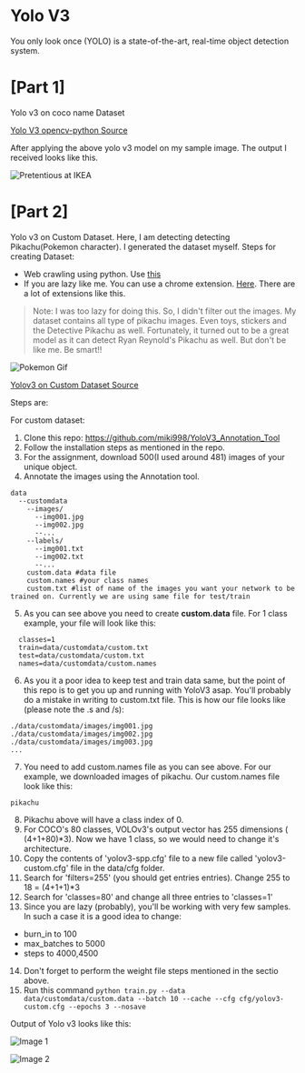 # Yolo V3
You only look once (YOLO) is a state-of-the-art, real-time object detection system.
# [Part 1]
Yolo v3 on coco name Dataset

[Yolo V3 opencv-python Source](https://pysource.com/2019/06/27/yolo-object-detection-using-opencv-with-python/)

After applying the above yolo v3 model on my sample image. The output I received looks like this.


![Pretentious at IKEA](https://raw.githubusercontent.com/imsahil007/YoloV3-CustomData/master/Coco%20Names%20Dataset/predictions.jpg)

# [Part 2]

Yolo v3 on Custom Dataset.
Here, I am detecting detecting Pikachu(Pokemon character). I generated the dataset myself.
Steps for creating Dataset:
* Web crawling using python. Use [this](https://github.com/scrapy/scrapy)
* If you are lazy like me. You can use a chrome extension. [Here](https://chrome.google.com/webstore/detail/download-all-images/ifipmflagepipjokmbdecpmjbibjnakm?hl=en). There are a lot of extensions like this.

> Note: I was too lazy for doing this. So, I didn't filter out the images. My dataset contains all type of pikachu images. Even toys, stickers and the Detective Pikachu  as well. Fortunately, it turned out to be a great model as it can detect Ryan Reynold's Pikachu as well. But don't be like me. Be smart!!

![Pokemon Gif](https://github.com/imsahil007/YoloV3-CustomData/raw/master/Custom%20Dataset/Sample%20Output/image3.gif)

[Yolov3 on Custom Dataset Source](https://github.com/theschoolofai/YoloV3)

Steps are:

For custom dataset:
1. Clone this repo: https://github.com/miki998/YoloV3_Annotation_Tool
2. Follow the installation steps as mentioned in the repo. 
3. For the assignment, download 500(I used around 481) images of your unique object. 
4. Annotate the images using the Annotation tool. 
```
data
  --customdata
    --images/
      --img001.jpg
      --img002.jpg
      --...
    --labels/
      --img001.txt
      --img002.txt
      --...
    custom.data #data file
    custom.names #your class names
    custom.txt #list of name of the images you want your network to be trained on. Currently we are using same file for test/train
```
5. As you can see above you need to create **custom.data** file. For 1 class example, your file will look like this:
```
  classes=1
  train=data/customdata/custom.txt
  test=data/customdata/custom.txt 
  names=data/customdata/custom.names
```
6. As you it a poor idea to keep test and train data same, but the point of this repo is to get you up and running with YoloV3 asap. You'll probably do a mistake in writing to custom.txt file. This is how our file looks like (please note the .s and /s):
```
./data/customdata/images/img001.jpg
./data/customdata/images/img002.jpg
./data/customdata/images/img003.jpg
...
```
7. You need to add custom.names file as you can see above. For our example, we downloaded images of pikachu. Our custom.names file look like this:
```
pikachu
```
8. Pikachu above will have a class index of 0. 
9. For COCO's 80 classes, VOLOv3's output vector has 255 dimensions ( (4+1+80)*3). Now we have 1 class, so we would need to change it's architecture.
10. Copy the contents of 'yolov3-spp.cfg' file to a new file called 'yolov3-custom.cfg' file in the data/cfg folder. 
11. Search for 'filters=255' (you should get entries entries). Change 255 to 18 = (4+1+1)*3
12. Search for 'classes=80' and change all three entries to 'classes=1'
13. Since you are lazy (probably), you'll be working with very few samples. In such a case it is a good idea to change:
  * burn_in to 100
  * max_batches to 5000
  * steps to 4000,4500
14. Don't forget to perform the weight file steps mentioned in the sectio above. 
15. Run this command `python train.py --data data/customdata/custom.data --batch 10 --cache --cfg cfg/yolov3-custom.cfg --epochs 3 --nosave`

 Output of Yolo v3 looks like this:
 
 ![Image 1 ](https://github.com/imsahil007/YoloV3-CustomData/raw/master/Custom%20Dataset/Sample%20Output/image1.jpeg)
 
 ![Image 2 ](https://github.com/imsahil007/YoloV3-CustomData/raw/master/Custom%20Dataset/Sample%20Output/image2.gif)
 
